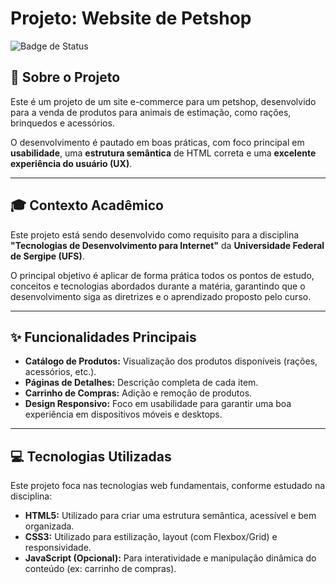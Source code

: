 # Projeto: Website de Petshop

![Badge de Status](https://img.shields.io/badge/status-em_desenvolvimento-yellow)

## 📖 Sobre o Projeto

Este é um projeto de um site e-commerce para um petshop, desenvolvido para a venda de produtos para animais de estimação, como rações, brinquedos e acessórios.

O desenvolvimento é pautado em boas práticas, com foco principal em **usabilidade**, uma **estrutura semântica** de HTML correta e uma **excelente experiência do usuário (UX)**.

---

## 🎓 Contexto Acadêmico

Este projeto está sendo desenvolvido como requisito para a disciplina **"Tecnologias de Desenvolvimento para Internet"** da **Universidade Federal de Sergipe (UFS)**.

O principal objetivo é aplicar de forma prática todos os pontos de estudo, conceitos e tecnologias abordados durante a matéria, garantindo que o desenvolvimento siga as diretrizes e o aprendizado proposto pelo curso.

---

## ✨ Funcionalidades Principais

* **Catálogo de Produtos:** Visualização dos produtos disponíveis (rações, acessórios, etc.).
* **Páginas de Detalhes:** Descrição completa de cada item.
* **Carrinho de Compras:** Adição e remoção de produtos.
* **Design Responsivo:** Foco em usabilidade para garantir uma boa experiência em dispositivos móveis e desktops.

---

## 💻 Tecnologias Utilizadas

Este projeto foca nas tecnologias web fundamentais, conforme estudado na disciplina:

* **HTML5:** Utilizado para criar uma estrutura semântica, acessível e bem organizada.
* **CSS3:** Utilizado para estilização, layout (com Flexbox/Grid) e responsividade.
* **JavaScript (Opcional):** Para interatividade e manipulação dinâmica do conteúdo (ex: carrinho de compras).
